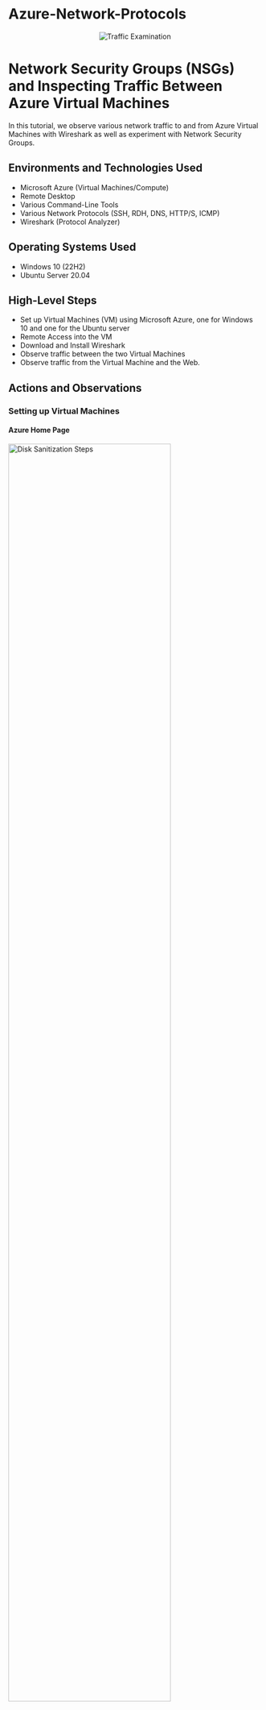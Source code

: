 # Azure-Network-Protocols
<p align="center">
<img src="https://i.imgur.com/Ua7udoS.png" alt="Traffic Examination"/>
</p>

<h1>Network Security Groups (NSGs) and Inspecting Traffic Between Azure Virtual Machines</h1>
In this tutorial, we observe various network traffic to and from Azure Virtual Machines with Wireshark as well as experiment with Network Security Groups. <br />



<h2>Environments and Technologies Used</h2>

- Microsoft Azure (Virtual Machines/Compute)
- Remote Desktop
- Various Command-Line Tools
- Various Network Protocols (SSH, RDH, DNS, HTTP/S, ICMP)
- Wireshark (Protocol Analyzer)

<h2>Operating Systems Used </h2>

- Windows 10 (22H2)
- Ubuntu Server 20.04

<h2>High-Level Steps</h2>

- Set up Virtual Machines (VM) using Microsoft Azure, one for Windows 10 and one for the Ubuntu server
- Remote Access into the VM
- Download and Install Wireshark
- Observe traffic between the two Virtual Machines
- Observe traffic from the Virtual Machine and the Web.

<h2>Actions and Observations</h2>
 
<h3>Setting up Virtual Machines</h3>

<p>
<h4>Azure Home Page</h4>
<img src="https://i.imgur.com/iLTteAK.png" height="80%" width="80%" alt="Disk Sanitization Steps"/>
<h4>Virtual Machines Page</h4>
<img src="https://i.imgur.com/Y3XeyoQ.png" height="80%" width="80%" alt="Disk Sanitization Steps"/>
<h4>Virtual Machine Setup</h4>
<img src="https://i.imgur.com/SeDNxsg.png" height="80%" width="80%" alt="Disk Sanitization Steps"/>
</p>
<p>
  From the front page of the Microsoft Azure Portal, go into the search bar and search for "Virtual Machine". Click on that, and from there you'll see the option to create a new Azure Virtual Machine. To simplify things we'll have this VM named "VM1". We'll have the VM run Windows 10 Pro, using 2 Vcpus and 16GB memory. Once you create the username and password, swap over to the network tab and confirm that it is creating a new virtual network, as well as a new resource group. Once everything is validated you can press "Create"
</p>
<br />

<p>
<h4>VM 2 Settings</h4>
<img src="https://i.imgur.com/RKCDVln.png" height="80%" width="80%" alt="Disk Sanitization Steps"/>
</p>
<p>
  Now we'll go ahead and create the 2nd VM. This time make sure the resource group is same as the newly-created VM1_group. Also keep in mind that the region must be the same as VM1's, otherwise the two machines will not be able to transmit to one-another. For VM2, instead of Windows 10 Pro we'll be using Ubuntu, with the same Vcpu and memory as VM1. Change the authentication type from "SSH public key" to "password" and fill it out, preferably with the same username and password as VM1. Once you've confirmed that the resource group, virtual network, and region are all the same as VM1's, you can now review + create VM2.
  
After VM2 is created, go to the start menu on your computer and type in "Remote Desktop Connection". Back in Azure, navigate to VM 1 and copy to clipboard the VM's Public IP Address, and paste that address into the Remote Desktop Connection. You will then be asked to enter the VM's credentials so fill in the VM's Username and Password that you had set up previously. After confirming you should have successfully entered VM1
</p>
<br />

<h3>Installing Wireshark</h3>

<p>
<h4>VM1 Booted up</h4>
<img src="https://i.imgur.com/8Nx9ucw.jpg" height="80%" width="80%" alt="Disk Sanitization Steps"/>
<h4>Wireshark Download Page</h4>
<img src="https://i.imgur.com/ebLwcex.png" height="80%" width="80%" alt="Disk Sanitization Steps"/>
</p>
<p>
  Once we are in the VM, we will now download and install the program "Wireshark" to analyze data traffic moving from this VM to the internet and to VM2. Access the Microsoft Edge browser and search for "Wireshark Download" in the search bar. Locate the wireshark website and once inside, download the latest stable release of the program, and do a standard installation of the program on the VM. Once installation is complete, go to Start and type in "Wireshark" and start the program.
</p>
<br />

<p>
<h4>Setting up Wireshark</h4>
<img src="https://i.imgur.com/qmQJviA.png" height="80%" width="80%" alt="Disk Sanitization Steps"/>
</p>
<p>
  Starting up Wireshark should bring up the image above. Click on "Ethernet and at the upper left of the program there is a blue button that says "start capturing packets". Click on that to begin analyzing traffic moving through the VM. Once you start capturing packets, click on the search bar that says "apply a display filter" right below the start button and type in "icmp" so it only shows traffic thats being moved from one IP to another. Before we can see traffic on icmp, we need to open up the command prompt, so go to the Start menu and type in "command prompt" or "cmd", and open up the 
</p>
<br />

<h3>Observing ICMP Traffic</h3>

<p>
<h4>Wireshark and Command Prompt Setup Complete</h4>
<img src="https://i.imgur.com/Eux3MYF.png" height="80%" width="80%" alt="Disk Sanitization Steps"/>
<h4>Finding VM2 Private IP Address</h4>
<img src="https://i.imgur.com/wAKrcmb.png" height="80%" width="80%" alt="Disk Sanitization Steps"/>
</p>
  With the command prompt now open we can begin observing icmp traffic. The first thing we'll ping is the Ubuntu Server on VM2. To do this we'll need to minimize VM1, go back to Microsoft Azure and head to VM2. Look for VM2's Private IP Address under the Networking category as shown in the 2nd image above, highlight the Private IP Address, and copy it onto your clipboard. Once we've done that, return back to VM1 and in the command prompt, we'll want to type in "ping (IP Address)". For this example we'll use 10.0.0.5 because that is the Private IP for VM2.
<p>
</p>
<br />

<p>
<h4>Successful VM2 Ping</h4>
<img src="https://i.imgur.com/ZVWFn7s.png" height="80%" width="80%" alt="Disk Sanitization Steps"/>
</p>
<p>
After typing in "ping 10.0.0.5" in the command prompt, we see that small amounts of data were sent from VM1 to VM2, confirming that there is a working connection between the two VMs. Wireshark also confirms this by showing that packets were sent from VM1 (10.0.0.4) to VM2 (10.0.0.5) with a request, and has received a reply on all four packets. Knowing that there is a constant connection between the VMs with no errors reported, we can try sending a ping to a random website on the internet.
</p>
<br />

<p>
<h4>Google Ping</h4>
<img src="https://i.imgur.com/kpUhjo8.png" height="80%" width="80%" alt="Disk Sanitization Steps"/>
</p>
<p>
  This time, we will try pinging Google to see if there is a connection. To do this, within the command prompt type in "ping www.google.com". What we see is that just like between the two VMs, there is both a ping request sent out from VM1 and a ping reply coming in from Google's Public IP Address.
</p>
<br />

<h4>ICMP Security Rule</h4>

<p>
<h4>Perpetual Ping to VM2</h4>
<img src="https://i.imgur.com/9h90sfm.png" height="80%" width="80%" alt="Disk Sanitization Steps"/>
<h4>VM2 Network Security Group</h4>
<img src="https://i.imgur.com/YQMH5l0.png" height="80%" width="80%" alt="Disk Sanitization Steps"/>
<h4>New Inbound Security Rule</h4>
<img src="https://i.imgur.com/utfG1YE.png" height="80%" width="80%" alt="Disk Sanitization Steps"/>
</p>
<p>
  So now that we know that a ping helps determine a connection between 2 addresses, what happens when a server disables inbound traffic? To do this between our 2 VMs, first we will go to our command prompt in VM1 and type in "ping 10.0.0.5 -t". What this command does is send a perpetual ping to VM2. While this ping is occuring, minimize VM1 and return to the Microsoft Azure Portal. In the Search bar type in "Network Security Groups" and search for VM2. CLick on the VM2-nsg and look for "Inbound Security Rules", and click on "add" to add a new rule. For this new rule, we will be denying any traffic inbound to VM2 from any ICMP protocol. The priority number, which can be between 100 and 4096, dictates which rules precede what. So the lower the number in priority, the higher it is prioritized against other rules.
</p>
<br />

<p>
<h4>Ping Request Denied</h4>
<img src="https://i.imgur.com/e1vHU9s.png" height="80%" width="80%" alt="Disk Sanitization Steps"/>
</p>
<p>
  Going back into VM1, we can see that the new security is working and VM1's pings to VM2 are unable to find a response. When VM1 is unable to find a reply, it will be labeled as "request timed out". Now knowing how security rules work, we can first stop the perpetual ping by clicking on the command prompt and pressing ctrl+c to stop the ping. Next we'll go ahead and re-enable icmp pings to VM2.
</p>
<br />

<h3>Observing SSH Traffic</h3>

<p>
<h4>SSH into VM2</h4>
<img src="https://i.imgur.com/A3N0ogw.png" height="80%" width="80%" alt="Disk Sanitization Steps"/>
</p>
<p>
  From VM1's Wireshark, return to the search bar and replace "icmp" with "ssh" to observe only SSH traffic. With SSH we can login remotely from VM1 to VM2 through the Command Prompt. To do this, we will type in "ssh (username)@(private IP)", fill in the blanks with the 2nd VM's username and Private IP. The command prompt will then give you a confirmation that you want to remote access VM2. Upon saying yes the command prompt will then ask for VM2's password. When typing it in, you'll notice that the password doesn't actually show up in the command line. This is intentional in order to avoid showing the password. Once you type out the correct password and press Enter, the command prompt will give you the information on the accessed device, like the image above. You now have a direct access to VM2 from VM1.
  
  You will notice that the Wireshark traffic shows that VM1 was attempting to access VM2 and once the appropriate information was sent in the Command line, a secured line has been created so now the two VMS can relay information to one-another. Once you're finished, to exit from VM2 in the command prompt, type "Exit" and press enter to return to VM1's command prompt.
</p>
<br />

<p>
<h4>How to Reset VM2 Password</h4>
<img src="https://i.imgur.com/DtIAb0l.png" height="80%" width="80%" alt="Disk Sanitization Steps"/>
</p>
<p>
  If for some reason you cannot ssh into VM2 because you either forgot the password or the command prompt is not registering your password, we can reset the password for VM2 from Azure. To do this, minimize VM1 and go to VM2 on Azure. Next, scroll down from the left-side menu until you reach the 'Help' subsection, where you will see the option to reset your password for VM2 (You do not need the previous password information to change it). Once you type in the new password, click 'update' and it will give VM2 the updated password for you to use in the command prompt to ssh into it.
</p>
<br />

<h3>Observing DHCP Traffic</h3>

<p>
<h4>Renewing IP Address</h4>
<img src="https://i.imgur.com/rHbM4Or.png" height="80%" width="80%" alt="Disk Sanitization Steps"/>
</p>
<p>
  Back in the Wireshark program, go to search display filter and replace "ssh" with "dhcp". DHCP is what assigns new IP addresses to networks. To see how this works, we go back to our Command Prompt and type in "ipconfig /renew". Because we are using a VM and releasing an IP address, which in turn disrupts the Remote Desktop Access to the VM, it will likely come out as an error but the traffic will show that the VM sent out request for a new IP, and was ultimately denied.
</p>
<br />

<h3>Observing DNS Traffic</h3>

<p>
<h4>Searching Websites via 'nslookup'</h4>
<img src="https://i.imgur.com/U4CqtoN.png" height="80%" width="80%" alt="Disk Sanitization Steps"/>
</p>
<p>
  Going back to Wireshark in the Display Filter search bar, change DHCP to DNS. Domain Name System (DNS) is what hostnames or websites use to connect themselves to an IP address. In the command prompt type in "nslookup www.google.com" or "nslookup www.youtube.com", and we see that these IP addresses go by an alias, which is the name of the sites.
</p>
<br />

<h3>Observing RDP Traffic</h3>

<p>
<h4>RDP Traffic</h4>
<img src="https://i.imgur.com/RbfX9My.png" height="80%" width="80%" alt="Disk Sanitization Steps"/>
</p>
<p>
  The final type of traffic we'll be looking at is the Remote Desktop Protocol (RDP). To only look at RPD traffic in Wireshark, go to the display filter and type in "tcp.port == 3389". You will immediately notice that traffic is currently moving through the VM on Wireshark. This is because data is constantly being transmitted from the Azure Server and the VM, even when nothing is going on in the VM at the surface. In a way you are watching a live-stream of VM1 and that data needs to be transmitted for you to see it, so there will always be a constant flow of traffic. 
</p>
<br />

